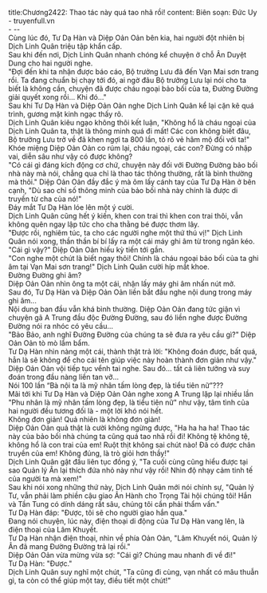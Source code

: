 title:Chương2422: Thao tác này quá tao nhã rồi!
content:
Biên soạn: Đức Uy - truyenfull.vn<br>- --<br>Cùng lúc đó, Tư Dạ Hàn và Diệp Oản Oản bên kia, hai người đột nhiên bị Dịch Linh Quân triệu tập khẩn cấp.<br>Sau khi đến nơi, Dịch Linh Quân nhanh chóng kể chuyện ở chỗ Ân Duyệt Dung cho hai người nghe.<br>"Đợi đến khi ta nhận được báo cáo, Bộ trưởng Lưu đã đến Vạn Mai sơn trang rồi. Ta đang chuẩn bị chạy tới đó, ai ngờ đâu Bộ trưởng Lưu lại nói cho ta biết là không cần, chuyện đã được cháu ngoại bảo bối của ta, Đường Đường giải quyết xong rồi... Khi đó..."<br>Sau khi Tư Dạ Hàn và Diệp Oản Oản nghe Dịch Linh Quân kể lại cặn kẽ quá trình, gương mặt kinh ngạc thấy rõ.<br>Dịch Linh Quân kiêu ngạo không thôi kết luận, "Không hổ là cháu ngoại của Dịch Linh Quân ta, thật là thông minh quá đi mất! Các con không biết đâu, Bộ trưởng Lưu trở về đã khen ngợi ta 800 lần, tỏ rõ vẻ hâm mộ đối với ta!"<br>Khóe miệng Diệp Oản Oản co rúm lại, cháu ngoại, các con? Đừng có nhập vai, diễn sâu như vậy có được không?<br>"Có cái gì đáng kích động cơ chứ, chuyện này đối với Đường Đường bảo bối nhà này mà nói, chẳng qua chỉ là thao tác thông thường, rất là bình thường mà thôi." Diệp Oản Oản đầy đắc ý mà ôm lấy cánh tay của Tư Dạ Hàn ở bên cạnh, "Dù sao chỉ số thông minh của bảo bối nhà này chính là được di truyền từ cha của nó!"<br>Đáy mắt Tư Dạ Hàn lóe lên một ý cười.<br>Dịch Linh Quân cũng hết ý kiến, khen con trai thì khen con trai thôi, vẫn không quên ngay lập tức cho cha thằng bé được thơm lây.<br>"Được rồi, nghiêm túc, ta cho các người nghe một thứ thú vị!" Dịch Linh Quân nói xong, thần thần bí bí lấy ra một cái máy ghi âm từ trong ngăn kéo.<br>"Cái gì vậy?" Diệp Oản Oản hiếu kỳ tiến tới gần.<br>"Con nghe một chút là biết ngay thôi! Chính là cháu ngoại bảo bối của ta ghi âm tại Vạn Mai sơn trang!" Dịch Linh Quân cười híp mắt khoe.<br>Đường Đường ghi âm?<br>Diệp Oản Oản nhìn ông ta một cái, nhận lấy máy ghi âm nhấn nút mở.<br>Sau đó, Tư Dạ Hàn và Diệp Oản Oản liền bắt đầu nghe nội dung trong máy ghi âm...<br>Nội dung ban đầu vẫn khá bình thường. Diệp Oản Oản đang tức giận vì chuyện gã A Trung đầu độc Đường Đường, sau đó liền nghe được Đường Đường nói ra nhóc có yêu cầu...<br>"Bảo Bảo, anh nghĩ Đường Đường của chúng ta sẽ đưa ra yêu cầu gì?" Diệp Oản Oản tò mò lẩm bẩm.<br>Tư Dạ Hàn nhìn nàng một cái, thành thật trả lời: "Không đoán được, bất quá, hẳn là sẽ không để cho cái tên giúp việc này hoàn thành đơn giản như vậy."<br>Diệp Oản Oản vội tiếp tục vểnh tai nghe. Sau đó... tất cả liên tưởng và suy đoán trong đầu nàng liền tan vỡ...<br>Nói 100 lần “Bà nội ta là mỹ nhân tấm lòng đẹp, là tiểu tiên nữ”???<br>Mãi tới khi Tư Dạ Hàn và Diệp Oản Oản nghe xong A Trung lặp lại nhiều lần "Phu nhân là mỹ nhân tấm lòng đẹp, là tiểu tiên nữ" như vậy, tâm tình của hai người đều tương đối là - một lời khó nói hết.<br>Không đơn giản! Quả nhiên là không đơn giản!<br>Diệp Oản Oản quả thật là cười không ngừng được, "Ha ha ha ha! Thao tác này của bảo bối nhà chúng ta cũng quá tao nhã rồi đi! Không tệ không tệ, không hổ là con trai của em! Ruột thịt không sai chút nào! Đã có được chân truyền của em! Không đúng, là trò giỏi hơn thầy!"<br>Dịch Linh Quân gật đầu liên tục đồng ý, "Ta cuối cùng cũng hiểu được tại sao Quản lý Ân lại thích đứa nhỏ này như vậy rồi! Nhìn độ nhạy cảm tinh tế của người ta mà xem!"<br>Sau khi nói xong những thứ này, Dịch Linh Quân mới nói chính sự, "Quản lý Tư, vẫn phải làm phiền cậu giao Ân Hành cho Trọng Tài hội chúng tôi! Hắn và Tần Tung có dính dáng rất sâu, chúng tôi cần phải thẩm vấn."<br>Tư Dạ Hàn đáp: "Được, tôi sẽ cho người giao hắn qua."<br>Đang nói chuyện, lúc này, điện thoại di động của Tư Dạ Hàn vang lên, là điện thoại của Lâm Khuyết.<br>Tư Dạ Hàn nhận điện thoại, nhìn về phía Oản Oản, "Lâm Khuyết nói, Quản lý Ân đã mang Đường Đường trả lại rồi."<br>Diệp Oản Oản vừa mừng vừa sợ: "Cái gì? Chúng mau nhanh đi về đi!"<br>Tư Dạ Hàn: "Được."<br>Dịch Linh Quân suy nghĩ một chút, "Ta cũng đi cùng, vạn nhất có mâu thuẫn gì, ta còn có thể giúp một tay, điều tiết một chút!"